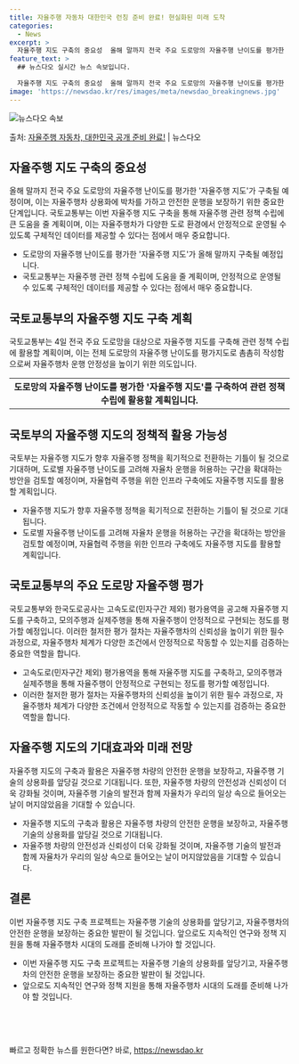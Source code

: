 ```yaml
---
title: 자율주행 자동차 대한민국 런칭 준비 완료! 현실화된 미래 도착
categories:
  - News
excerpt: >
  자율주행 지도 구축의 중요성  올해 말까지 전국 주요 도로망의 자율주행 난이도를 평가한 '자율주행 지도'가 …
feature_text: >
  ## 뉴스다오 실시간 뉴스 속보입니다.

  자율주행 지도 구축의 중요성  올해 말까지 전국 주요 도로망의 자율주행 난이도를 평가한 '자율주행 지도'가 …
image: 'https://newsdao.kr/res/images/meta/newsdao_breakingnews.jpg'
---
```


![뉴스다오 속보](https://newsdao.kr/res/images/meta/newsdao_breakingnews.jpg)

<p>출처: <a href="https://newsdao.kr/4592" rel="dofollow">자율주행 자동차, 대한민국 공개 준비 완료!</a> | 뉴스다오</p>

<h2 data-ke-size="size26">자율주행 지도 구축의 중요성</h2>
<p data-ke-size="size16">올해 말까지 전국 주요 도로망의 자율주행 난이도를 평가한 '자율주행 지도'가 구축될 예정이며, 이는 자율주행차 상용화에 박차를 가하고 안전한 운행을 보장하기 위한 중요한 단계입니다. 국토교통부는 이번 자율주행 지도 구축을 통해 자율주행 관련 정책 수립에 큰 도움을 줄 계획이며, 이는 자율주행차가 다양한 도로 환경에서 안정적으로 운영될 수 있도록 구체적인 데이터를 제공할 수 있다는 점에서 매우 중요합니다.</p>
<ul>
  <li>도로망의 자율주행 난이도를 평가한 '자율주행 지도'가 올해 말까지 구축될 예정입니다.</li>
  <li>국토교통부는 자율주행 관련 정책 수립에 도움을 줄 계획이며, 안정적으로 운영될 수 있도록 구체적인 데이터를 제공할 수 있다는 점에서 매우 중요합니다.</li>
</ul>

<h2 data-ke-size="size26">국토교통부의 자율주행 지도 구축 계획</h2>
<p data-ke-size="size16">국토교통부는 4일 전국 주요 도로망을 대상으로 자율주행 지도를 구축해 관련 정책 수립에 활용할 계획이며, 이는 전체 도로망의 자율주행 난이도를 평가지도로 촘촘히 작성함으로써 자율주행차 운행 안정성을 높이기 위한 의도입니다.</p>
<table>
  <tr>
    <td style="text-align: center; height: 17px;"><b>도로망의 자율주행 난이도를 평가한 '자율주행 지도'를 구축하여 관련 정책 수립에 활용할 계획입니다.</b></td>
  </tr>
</table>

<h2 data-ke-size="size26">국토부의 자율주행 지도의 정책적 활용 가능성</h2>
<p data-ke-size="size16">국토부는 자율주행 지도가 향후 자율주행 정책을 획기적으로 전환하는 기틀이 될 것으로 기대하며, 도로별 자율주행 난이도를 고려해 자율차 운행을 허용하는 구간을 확대하는 방안을 검토할 예정이며, 자율협력 주행을 위한 인프라 구축에도 자율주행 지도를 활용할 계획입니다.</p>
<ul>
  <li>자율주행 지도가 향후 자율주행 정책을 획기적으로 전환하는 기틀이 될 것으로 기대됩니다.</li>
  <li>도로별 자율주행 난이도를 고려해 자율차 운행을 허용하는 구간을 확대하는 방안을 검토할 예정이며, 자율협력 주행을 위한 인프라 구축에도 자율주행 지도를 활용할 계획입니다.</li>
</ul>

<h2 data-ke-size="size26">국토교통부의 주요 도로망 자율주행 평가</h2>
<p data-ke-size="size16">국토교통부와 한국도로공사는 고속도로(민자구간 제외) 평가용역을 공고해 자율주행 지도를 구축하고, 모의주행과 실제주행을 통해 자율주행이 안정적으로 구현되는 정도를 평가할 예정입니다. 이러한 철저한 평가 절차는 자율주행차의 신뢰성을 높이기 위한 필수 과정으로, 자율주행차 체계가 다양한 조건에서 안정적으로 작동할 수 있는지를 검증하는 중요한 역할을 합니다.</p>
<ul>
  <li>고속도로(민자구간 제외) 평가용역을 통해 자율주행 지도를 구축하고, 모의주행과 실제주행을 통해 자율주행이 안정적으로 구현되는 정도를 평가할 예정입니다.</li>
  <li>이러한 철저한 평가 절차는 자율주행차의 신뢰성을 높이기 위한 필수 과정으로, 자율주행차 체계가 다양한 조건에서 안정적으로 작동할 수 있는지를 검증하는 중요한 역할을 합니다.</li>
</ul>

<h2 data-ke-size="size26">자율주행 지도의 기대효과와 미래 전망</h2>
<p data-ke-size="size16">자율주행 지도의 구축과 활용은 자율주행 차량의 안전한 운행을 보장하고, 자율주행 기술의 상용화를 앞당길 것으로 기대됩니다. 또한, 자율주행 차량의 안전성과 신뢰성이 더욱 강화될 것이며, 자율주행 기술의 발전과 함께 자율차가 우리의 일상 속으로 들어오는 날이 머지않았음을 기대할 수 있습니다.</p>
<ul>
  <li>자율주행 지도의 구축과 활용은 자율주행 차량의 안전한 운행을 보장하고, 자율주행 기술의 상용화를 앞당길 것으로 기대됩니다.</li>
  <li>자율주행 차량의 안전성과 신뢰성이 더욱 강화될 것이며, 자율주행 기술의 발전과 함께 자율차가 우리의 일상 속으로 들어오는 날이 머지않았음을 기대할 수 있습니다.</li>
</ul>

<h2 data-ke-size="size26">결론</h2>
<p data-ke-size="size16">이번 자율주행 지도 구축 프로젝트는 자율주행 기술의 상용화를 앞당기고, 자율주행차의 안전한 운행을 보장하는 중요한 발판이 될 것입니다. 앞으로도 지속적인 연구와 정책 지원을 통해 자율주행차 시대의 도래를 준비해 나가야 할 것입니다.</p>
<ul>
  <li>이번 자율주행 지도 구축 프로젝트는 자율주행 기술의 상용화를 앞당기고, 자율주행차의 안전한 운행을 보장하는 중요한 발판이 될 것입니다.</li>
  <li>앞으로도 지속적인 연구와 정책 지원을 통해 자율주행차 시대의 도래를 준비해 나가야 할 것입니다.</li>
</ul>

<p data-ke-size="size16">&nbsp;</p>
<p data-ke-size="size16">&nbsp;</p> 

빠르고 정확한 뉴스를 원한다면? 바로, <a href="https://newsdao.kr" rel="dofollow">https://newsdao.kr</a>


    

